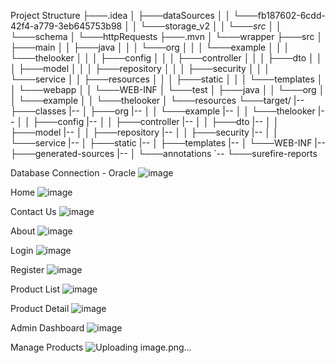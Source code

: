Project Structure
├───.idea
│   ├───dataSources
│   │   └───fb187602-6cdd-42f4-a779-3eb645753b98
│   │       └───storage_v2
│   │           └───_src_
│   │               └───schema
│   └───httpRequests
├───.mvn
│   └───wrapper
├───src
│   ├───main
│   │   ├───java
│   │   │   └───org
│   │   │       └───example
│   │   │           └───thelooker
│   │   │               ├───config
│   │   │               ├───controller
│   │   │               ├───dto
│   │   │               ├───model
│   │   │               ├───repository
│   │   │               ├───security
│   │   │               └───service
│   │   ├───resources
│   │   │   ├───static
│   │   │   └───templates
│   │   └───webapp
│   │       └───WEB-INF
│   └───test
│       ├───java
│       │   └───org
│       │       └───example
│       │           └───thelooker
│       └───resources
└───target/
|-- ├───classes
|-- │   ├───org
|-- │   │   └───example
|-- │   │       └───thelooker
|-- │   │           ├───config
|-- │   │           ├───controller
|-- │   │           ├───dto
|-- │   │           ├───model
|-- │   │           ├───repository
|-- │   │           ├───security
|-- │   │           └───service
|-- │   ├───static
|-- │   ├───templates
|-- │   └───WEB-INF
|-- ├───generated-sources
|-- │   └───annotations
`-- └───surefire-reports

Database Connection - Oracle
![image](https://github.com/cortizftw/thelook-ecommerce/assets/32605654/10928ac4-a33b-4266-aa8e-a647c7f692c0)



Home
![image](https://github.com/cortizftw/thelook-ecommerce/assets/32605654/d5821b61-0d18-46fe-b50f-274a8f8269c4)

Contact Us
![image](https://github.com/cortizftw/thelook-ecommerce/assets/32605654/25fd06b5-c9cf-46d5-ad24-10bcbd1f6a1b)

About
![image](https://github.com/cortizftw/thelook-ecommerce/assets/32605654/9d180fd1-4abf-4e36-a6ac-095a6a955b34)

Login
![image](https://github.com/cortizftw/thelook-ecommerce/assets/32605654/7ab63d47-747e-410f-b705-da83223e7bcf)

Register
![image](https://github.com/cortizftw/thelook-ecommerce/assets/32605654/7fefa5a2-504f-4186-8cf7-5eda1be1e045)

Product List
![image](https://github.com/cortizftw/thelook-ecommerce/assets/32605654/2a223de1-1442-48ee-b3a5-89f0811f005c)

Product Detail
![image](https://github.com/cortizftw/thelook-ecommerce/assets/32605654/fb2d8a9f-8136-4406-9dac-0a6fb239a46b)

Admin Dashboard
![image](https://github.com/cortizftw/thelook-ecommerce/assets/32605654/bf55e0e8-d233-40ba-88db-b3bbeefa3665)

Manage Products
![Uploading image.png…]()
